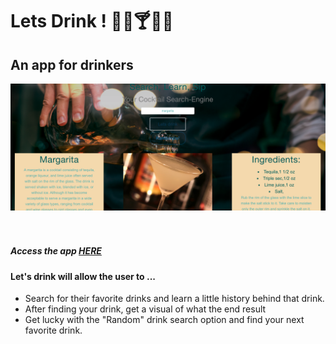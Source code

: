 # Lets Drink ! 🥂🍷🍸🍹🍾
## An app for drinkers
![appScreenShot](./assets/images/screenShot.png)  
<br></br>

##### Access the app [HERE](https://URL_TBD)

#### Let's drink will allow the user to ...

* Search for their favorite drinks and learn a little history behind that drink.
* After finding your drink, get a visual of what the end result
* Get lucky with the "Random" drink search option and find your next favorite drink. 